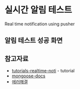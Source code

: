 # 실시간 알림 테스트
 Real time notification using pusher 

## 알림 테스트 성공 화면

## 참고자료 
* [tutorials-realtime-noti](https://pusher.com/tutorials/realtime-notifications-nodejs) - tutorial 
* [mongoose-docs](https://mongoosejs.com/docs/deprecations.html#-findandmodify-)  
* [에러해결](https://github.com/typeorm/mongo-typescript-example/issues/1)